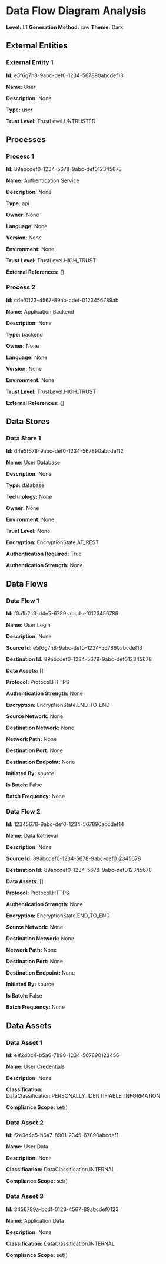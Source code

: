# Data Flow Diagram Analysis

**Level:** L1
**Generation Method:** raw
**Theme:** Dark

## External Entities

### External Entity 1

**Id:** e5f6g7h8-9abc-def0-1234-567890abcdef13

**Name:** User

**Description:** None

**Type:** user

**Trust Level:** TrustLevel.UNTRUSTED

## Processes

### Process 1

**Id:** 89abcdef0-1234-5678-9abc-def012345678

**Name:** Authentication Service

**Description:** None

**Type:** api

**Owner:** None

**Language:** None

**Version:** None

**Environment:** None

**Trust Level:** TrustLevel.HIGH_TRUST

**External References:** {}

### Process 2

**Id:** cdef0123-4567-89ab-cdef-0123456789ab

**Name:** Application Backend

**Description:** None

**Type:** backend

**Owner:** None

**Language:** None

**Version:** None

**Environment:** None

**Trust Level:** TrustLevel.HIGH_TRUST

**External References:** {}

## Data Stores

### Data Store 1

**Id:** d4e5f678-9abc-def0-1234-567890abcdef12

**Name:** User Database

**Description:** None

**Type:** database

**Technology:** None

**Owner:** None

**Environment:** None

**Trust Level:** None

**Encryption:** EncryptionState.AT_REST

**Authentication Required:** True

**Authentication Strength:** None

## Data Flows

### Data Flow 1

**Id:** f0a1b2c3-d4e5-6789-abcd-ef0123456789

**Name:** User Login

**Description:** None

**Source Id:** e5f6g7h8-9abc-def0-1234-567890abcdef13

**Destination Id:** 89abcdef0-1234-5678-9abc-def012345678

**Data Assets:** []

**Protocol:** Protocol.HTTPS

**Authentication Strength:** None

**Encryption:** EncryptionState.END_TO_END

**Source Network:** None

**Destination Network:** None

**Network Path:** None

**Destination Port:** None

**Destination Endpoint:** None

**Initiated By:** source

**Is Batch:** False

**Batch Frequency:** None

### Data Flow 2

**Id:** 12345678-9abc-def0-1234-567890abcdef14

**Name:** Data Retrieval

**Description:** None

**Source Id:** 89abcdef0-1234-5678-9abc-def012345678

**Destination Id:** 89abcdef0-1234-5678-9abc-def012345678

**Data Assets:** []

**Protocol:** Protocol.HTTPS

**Authentication Strength:** None

**Encryption:** EncryptionState.END_TO_END

**Source Network:** None

**Destination Network:** None

**Network Path:** None

**Destination Port:** None

**Destination Endpoint:** None

**Initiated By:** source

**Is Batch:** False

**Batch Frequency:** None

## Data Assets

### Data Asset 1

**Id:** e1f2d3c4-b5a6-7890-1234-567890123456

**Name:** User Credentials

**Description:** None

**Classification:** DataClassification.PERSONALLY_IDENTIFIABLE_INFORMATION

**Compliance Scope:** set()

### Data Asset 2

**Id:** f2e3d4c5-b6a7-8901-2345-67890abcdef1

**Name:** User Data

**Description:** None

**Classification:** DataClassification.INTERNAL

**Compliance Scope:** set()

### Data Asset 3

**Id:** 3456789a-bcdf-0123-4567-89abcdef0123

**Name:** Application Data

**Description:** None

**Classification:** DataClassification.INTERNAL

**Compliance Scope:** set()

